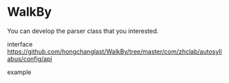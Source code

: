 WalkBy
==========

You can develop the parser class that you interested.

interface
https://github.com/hongchanglast/WalkBy/tree/master/com/zhclab/autosyllabus/config/api

example

